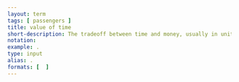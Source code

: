 ```yaml
---
layout: term
tags: [ passengers ]
title: value of time
short-description: The tradeoff between time and money, usually in units of dollars per hour.
notation:
example: .
type: input
alias: .
formats: [  ]
---
```

